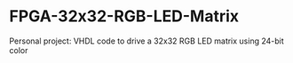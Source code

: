 # FPGA-32x32-RGB-LED-Matrix
Personal project: VHDL code to drive a 32x32 RGB LED matrix using 24-bit color
